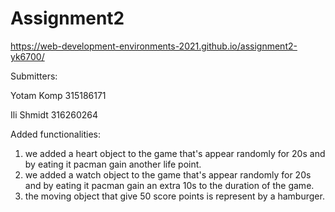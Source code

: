 # Assignment2
https://web-development-environments-2021.github.io/assignment2-yk6700/

Submitters:

Yotam Komp 315186171

Ili Shmidt 316260264

Added functionalities:
1. we added a heart object to the game that's appear randomly for 20s and by eating it pacman gain another life point.
2. we added a watch object to the game that's appear randomly for 20s and by eating it pacman gain an extra 10s to the duration of the game.
3. the moving object that give 50 score points is represent by a hamburger.

 
